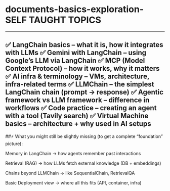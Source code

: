 # documents-basics-exploration- SELF TAUGHT TOPICS 
---
✅ LangChain basics – what it is, how it integrates with LLMs
✅ Gemini with LangChain – using Google’s LLM via LangChain
✅ MCP (Model Context Protocol) – how it works, why it matters
✅ AI infra & terminology – VMs, architecture, infra-related terms
✅ LLMChain – the simplest LangChain chain (prompt → response)
✅ Agentic framework vs LLM framework – difference in workflows
✅ Code practice – creating an agent with a tool (Tavily search)
✅ Virtual Machine basics – architecture + why used in AI setups
---
##⚡ What you might still be slightly missing (to get a complete “foundation” picture):

Memory in LangChain → how agents remember past interactions

Retrieval (RAG) → how LLMs fetch external knowledge (DB + embeddings)

Chains beyond LLMChain → like SequentialChain, RetrievalQA

Basic Deployment view → where all this fits (API, container, infra)
